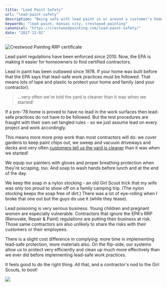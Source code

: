 ```yaml
---
title: "Lead Paint Safety"
url: "lead-paint-safety"
description: "Being safe with lead paint in or around a customer's home is critical. Crestwood Painting is EPA Lead Paint certified, most Job Leads are classroom trained."
keywords: "lead paint, kansas city, crestwood painting"
canonical: "https://crestwoodpainting.com/lead-paint-safety/"
date: "2017-12-02"
---
```


![Crestwood Painting RRP certificate](images/Lead-Safe-Certified-1-e1514657696358.jpg)

Lead paint regulations have been enforced since 2010. Now, the EPA is making it easier for homeowners to find certified contractors.

Lead in paint has been outlawed since 1978. If your home was built before that the EPA says that lead-safe work practices must be followed. That means lots of tape and plastic to protect your home and family (and your contractor).

> ...very often we're told the yard is cleaner than it was when we started!

If a pre-'78 home is proved to have no lead in the work surfaces then lead-safe practices do not have to be followed. But the test procedures are fraught with their own set tangled rules - so we just assume lead on every project and work accordingly.

This means more more prep work than most contractors will do: we cover gardens to keep paint chips out, we sweep and vacuum driveways and decks and very often [customers tell us the yard is cleaner](https://crestwoodpainting.com/reviews/) than it was when we started!

We equip our painters with gloves and proper breathing protection when they're scraping, too. And soap to wash hands before lunch and at the end of the day.

We keep the soap in a nylon stocking - an old Girl Scout trick that my wife was only too proud to show off on a family camping trip. (The nylon stocking keeps the soap free of dirt.) There was a lot of eye-rolling when I broke that one out but the guys do use it (while they tease).

Lead poisoning is very serious business. Young children and pregnant women are especially vulnerable. Contractors that ignore the EPA's RRP (Renovate, Repair & Paint) regulations are putting their business at risk. Those same contractors are also unlikely to share the risks with their customers or their employees.

There is a slight cost difference in complying: more time in implementing lead-safe protection, more materials also. On the flip-side, our systems allow us to protect very efficiently and clean up much more effectively than we ever did before implementing lead-safe work practices.

It feels good to do the right thing. All that, and a contractor's nod to the Girl Scouts, to boot!

[![](images/Renovate-Right-image-577x900.jpg)](http://www.cpsc.gov/PageFiles/121915/renovateright.pdf)
